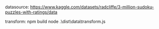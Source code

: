 datasource: https://www.kaggle.com/datasets/radcliffe/3-million-sudoku-puzzles-with-ratings/data

transform:
npm build
node .\dist\data\transform.js
